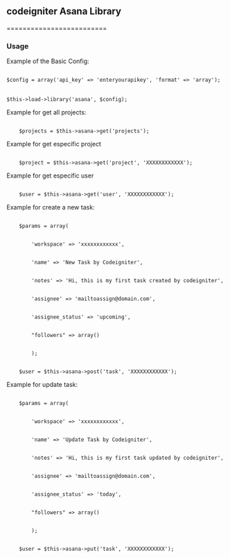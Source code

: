 <h2>codeigniter Asana Library</h2>
=========================

<h3>Usage</h3>
<p>Example of the Basic Config:</p>
<code>
$config = array('api_key' => 'enteryourapikey', 'format' => 'array');
</code>
<br />
<code>
$this->load->library('asana', $config);
</code>

<p>Example for get all projects:</p>
<code>
	$projects = $this->asana->get('projects');
</code>

<p>Example for get especific project</p>
<code>
	$project = $this->asana->get('project', 'XXXXXXXXXXXX');
</code>

<p>Example for get especific user</p>
<code>
	$user = $this->asana->get('user', 'XXXXXXXXXXXX');
</code>

<p>Example for create a new task:</p>
<code>
	$params = array(
    <br />
		'workspace' => 'xxxxxxxxxxxx',
        <br />
		'name' => 'New Task by Codeigniter',
        <br />
		'notes' => 'Hi, this is my first task created by codeigniter',
        <br />
		'assignee' => 'mailtoassign@domain.com',
        <br />
		'assignee_status' => 'upcoming',
        <br />
		"followers" => array()
        <br />
		);
	<br />
	$user = $this->asana->post('task', 'XXXXXXXXXXXX');
</code>

<p>Example for update task:</p>
<code>
	$params = array(
    <br />
		'workspace' => 'xxxxxxxxxxxx',
        <br />
		'name' => 'Update Task by Codeigniter',
        <br />
		'notes' => 'Hi, this is my first task updated by codeigniter',
        <br />
		'assignee' => 'mailtoassign@domain.com',
        <br />
		'assignee_status' => 'today',
        <br />
		"followers" => array()
        <br />
		);
	<br />
	$user = $this->asana->put('task', 'XXXXXXXXXXXX');
</code>
